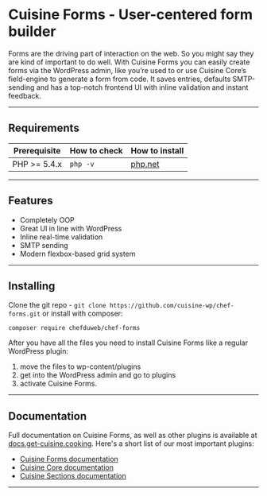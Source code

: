 Cuisine Forms - User-centered form builder
===========================

Forms are the driving part of interaction on the web. So you might say they are kind of important to do well. With Cuisine Forms you can easily create forms via the WordPress admin, like you’re used to or use Cuisine Core’s field-engine to generate a form from code. It saves entries, defaults SMTP-sending and has a top-notch frontend UI with inline validation and instant feedback.

---

## Requirements

| Prerequisite    | How to check | How to install
| --------------- | ------------ | ------------- |
| PHP >= 5.4.x    | `php -v`     | [php.net](http://php.net/manual/en/install.php) |

---

## Features

* Completely OOP
* Great UI in line with WordPress
* Inline real-time validation
* SMTP sending
* Modern flexbox-based grid system 


---

## Installing

Clone the git repo - `git clone https://github.com/cuisine-wp/chef-forms.git` or install with composer:

`composer require chefduweb/chef-forms`

After you have all the files you need to install Cuisine Forms like a regular WordPress plugin:

1. move the files to wp-content/plugins
2. get into the WordPress admin and go to plugins
3. activate Cuisine Forms.


---


## Documentation

Full documentation on Cuisine Forms, as well as other plugins is available at [docs.get-cuisine.cooking](http://docs.get-cuisine.cooking). Here's a short list of our most important plugins:

- [Cuisine Forms documentation](http://docs.get-cuisine.cooking/forms)
- [Cuisine Core documentation](http://docs.get-cuisine.cooking/core)
- [Cuisine Sections documentation](http://docs.get-cuisine.cooking/sections)


---
